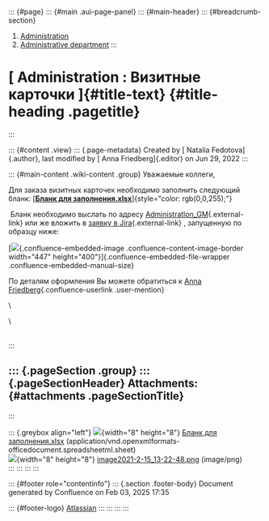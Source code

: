 ::: {#page}
::: {#main .aui-page-panel}
::: {#main-header}
::: {#breadcrumb-section}
1.  [Administration](index.html)
2.  [Administrative
    department](Administrative-department_722534410.html)
:::

[ Administration : Визитные карточки ]{#title-text} {#title-heading .pagetitle}
===================================================
:::

::: {#content .view}
::: {.page-metadata}
Created by [ Natalia Fedotova]{.author}, last modified by [ Anna
Friedberg]{.editor} on Jun 29, 2022
:::

::: {#main-content .wiki-content .group}
Уважаемые коллеги, 

Для заказа визитных карточек необходимо заполнить следующий
бланк: [**[Бланк для
заполнения.xlsx](attachments/726302781/726302786.xlsx)**]{style="color: rgb(0,0,255);"}

 Бланк необходимо выслать по
адресу [Administratlon\_GM](mailto:Administration_GM@bcsgm.com){.external-link} или
же вложить в [заявку в
Jira](http://jira/secure/CreateIssue.jspa?pid=16200&issuetype=3){.external-link}
, запущенную по образцу ниже:

[![](attachments/726302781/731938848.png){.confluence-embedded-image
.confluence-content-image-border width="447"
height="400"}]{.confluence-embedded-file-wrapper
.confluence-embedded-manual-size}

По деталям оформления Вы можете обратиться к [Anna
Friedberg](http://wiki/display/~aFriedberg){.confluence-userlink
.user-mention} 

\

\

\
:::

::: {.pageSection .group}
::: {.pageSectionHeader}
Attachments: {#attachments .pageSectionTitle}
------------
:::

::: {.greybox align="left"}
![](images/icons/bullet_blue.gif){width="8" height="8"} [Бланк для
заполнения.xlsx](attachments/726302781/726302786.xlsx)
(application/vnd.openxmlformats-officedocument.spreadsheetml.sheet)\
![](images/icons/bullet_blue.gif){width="8" height="8"}
[image2021-2-15\_13-22-48.png](attachments/726302781/731938848.png)
(image/png)\
:::
:::
:::
:::

::: {#footer role="contentinfo"}
::: {.section .footer-body}
Document generated by Confluence on Feb 03, 2025 17:35

::: {#footer-logo}
[Atlassian](http://www.atlassian.com/)
:::
:::
:::
:::
